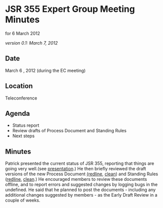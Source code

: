 # JSR 355 Expert Group Meeting Minutes  
for 6 March 2012

_version 0.1: March 7, 2012_

## **Date**

March 6 , 2012 (during the EC meeting)

## Location

Teleconference

## **Agenda**

*   Status report
*   Review drafts of Process Document and Standing Rules
*   Next steps

## Minutes

Patrick presented the current status of JSR 355, reporting that things are going very well.(see [presentation](http://java.net/projects/jsr355/downloads/download/Meeting%20Materials/EC-merge-March.pdf).) He then briefly reviewed the draft versions of the new Process Document [(redline](http://java.net/projects/jsr355/downloads/download/Meeting%20Materials/JCP-2.9-06MAR2012-redline.pdf), [clean](http://java.net/projects/jsr355/downloads/download/Meeting%20Materials/JCP-2.9-06MAR2012-clean.pdf)) and Standing Rules ([redline](http://java.net/projects/jsr355/downloads/download/Meeting%20Materials/JCP-EC-Standing-Rules-06MAR2012-redline.pdf), [clean](http://java.net/projects/jsr355/downloads/download/Meeting%20Materials/JCP-EC-Standing-Rules-06MAR2012-clean.pdf).) He encouraged members to review these documents offline, and to report errors and suggested changes by logging bugs in the undefined. He said that he planned to post the documents - including any additional changes suggested by members - as the Early Draft Review in a couple of weeks.